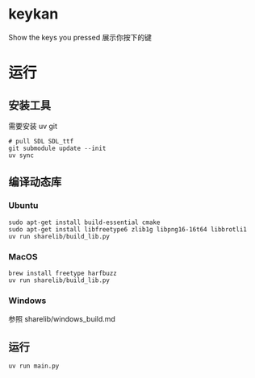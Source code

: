 # keykan

Show the keys you pressed 展示你按下的键

# 运行

## 安装工具

需要安装 uv git

```shell
# pull SDL SDL_ttf
git submodule update --init
uv sync
```

## 编译动态库

### Ubuntu

```shell
sudo apt-get install build-essential cmake
sudo apt-get install libfreetype6 zlib1g libpng16-16t64 libbrotli1
uv run sharelib/build_lib.py
```

### MacOS

```shell
brew install freetype harfbuzz
uv run sharelib/build_lib.py
```

### Windows

参照 sharelib/windows_build.md

## 运行

```shell
uv run main.py
```
